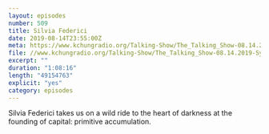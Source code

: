 ```yaml
---
layout: episodes
number: 509
title: Silvia Federici
date: 2019-08-14T23:55:00Z
meta: https://www.kchungradio.org/Talking-Show/The_Talking_Show-08.14.2019-Sylvia_Federici.mp3
file: //www.kchungradio.org/Talking-Show/The_Talking_Show-08.14.2019-Sylvia_Federici.mp3
excerpt: ""
duration: "1:08:16"
length: "49154763"
explicit: "yes"
category: episodes
---
```

Silvia Federici takes us on a wild ride to the heart of darkness at the founding of capital: primitive accumulation. 
